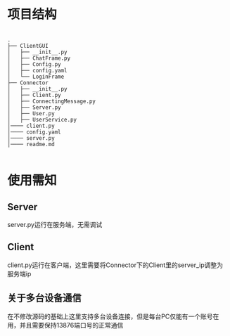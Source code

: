 # 项目结构

```

.
├── ClientGUI
│   ├── __init__.py
│   ├── ChatFrame.py
│   ├── Config.py
│   ├── config.yaml
│   └── LoginFrame
├── Connector
│   ├── __init__.py
│   ├── Client.py
│   ├── ConnectingMessage.py
│   ├── Server.py
│   ├── User.py
│   ├── UserService.py
│──── client.py
│──── config.yaml
│──── server.py
│──── readme.md


```

# 使用需知

## Server

server.py运行在服务端，无需调试

## Client

client.py运行在客户端，这里需要将Connector下的Client里的server_ip调整为服务端ip

## 关于多台设备通信

在不修改源码的基础上这里支持多台设备连接，但是每台PC仅能有一个账号在用，并且需要保持13876端口号的正常通信